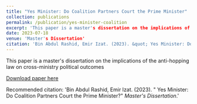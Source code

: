 ```yaml
---
title: "Yes Minister: Do Coalition Partners Court the Prime Minister"
collection: publications
permalink: /publication/yes-minister-coalition
excerpt: 'This paper is a master's dissertation on the implications of the anti-hopping law on cross-ministry political outcomes'
date: 2023-07-18
venue: 'Master's Dissertation'
citation: 'Bin Abdul Rashid, Emir Izat. (2023). &quot; Yes Minister: Do Coalition Partners Court the Prime Minister? &quot; <i>Master's Dissertation</i>.'
---
```

This paper is a master's dissertation on the implications of the anti-hopping law on cross-ministry political outcomes

[Download paper here](http://emirizatrashid.github.io/files/lse_dissertation.pdf)

Recommended citation: 'Bin Abdul Rashid, Emir Izat. (2023). &quot; Yes Minister: Do Coalition Partners Court the Prime Minister?&quot; <i>Master's Dissertation</i>.'


